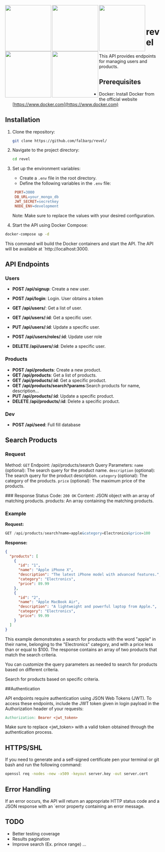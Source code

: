 <img src="https://raw.githubusercontent.com/simple-icons/simple-icons/4e36921e759278e83f2e6775e0fb78ba76131eec/icons/nodedotjs.svg" alt="" align="left" width="150" height="150">
<img src="https://raw.githubusercontent.com/simple-icons/simple-icons/4e36921e759278e83f2e6775e0fb78ba76131eec/icons/mongodb.svg" alt="" align="left" width="150" height="150">
<img src="https://raw.githubusercontent.com/simple-icons/simple-icons/4e36921e759278e83f2e6775e0fb78ba76131eec/icons/docker.svg" alt="" align="left" width="150" height="150">
<img src="https://raw.githubusercontent.com/simple-icons/simple-icons/4e36921e759278e83f2e6775e0fb78ba76131eec/icons/jest.svg" alt="" align="left" width="150" height="150">
<img src="https://raw.githubusercontent.com/simple-icons/simple-icons/4e36921e759278e83f2e6775e0fb78ba76131eec/icons/jsonwebtokens.svg" alt="" align="left" width="150" height="150"> 

&nbsp;


# revel
This API provides endpoints for managing users and products.

## Prerequisites

- Docker: Install Docker from the official website [https://www.docker.com](https://www.docker.com)

## Installation

1. Clone the repository:

   ```bash
   git clone https://github.com/falbarp/revel/
   ```
2. Navigate to the project directory:

   ```bash
   cd revel
   ```
3. Set up the environment variables:
   - Create a `.env` file in the root directory.
   - Define the following variables in the `.env` file:

   ```makefile
    PORT=3000
    DB_URL=your_mongo_db
    JWT_SECRET=secretkey
    NODE_ENV=development
   ```
    Note: Make sure to replace the values with your desired configuration.

4. Start the API using Docker Compose:
```bash
docker-compose up -d
```
This command will build the Docker containers and start the API. The API will be available at `http://localhost:3000.
   
## API Endpoints

### Users
- **POST /api/signup**: Create a new user.
- **POST /api/login**: Login. User obtains a token
  
- **GET /api/users/**: Get a list of user.
- **GET /api/users/:id**: Get a specific user.
- **PUT /api/users/:id**: Update a specific user.
- **POST /api/users/roles/:id**: Update user role
- **DELETE /api/users/:id**: Delete a specific user.
  
### Products
- **POST /api/products**: Create a new product.
- **GET /api/products**: Get a list of products.
- **GET /api/products/:id**: Get a specific product.
- **GET /api/products/search?params**:Search products for name, description...
- **PUT /api/products/:id**: Update a specific product.
- **DELETE /api/products/:id**: Delete a specific product.

### Dev
- **POST /api/seed**: Full fill database

## Search Products

### Request
Method: `GET`
Endpoint: /api/products/search
Query Parameters:
  `name` (optional): The search query for the product name.
  `description` (optional): The search query for the product description.
  `category` (optional): The category of the products.
  `price` (optional): The maximum price of the products.

### Response
Status Code: `200 OK`
Content: JSON object with an array of matching products.
products: An array containing the matching products.

### Example
**Request:**
```sql
GET /api/products/search?name=apple&category=Electronics&price=100
```
**Response:**
```json
{
  "products": [
    {
      "id": "1",
      "name": "Apple iPhone X",
      "description": "The latest iPhone model with advanced features.",
      "category": "Electronics",
      "price": 89.99
    },
    {
      "id": "2",
      "name": "Apple MacBook Air",
      "description": "A lightweight and powerful laptop from Apple.",
      "category": "Electronics",
      "price": 99.99
    }
  ]
}
```
This example demonstrates a search for products with the word "apple" in their name, belonging to the "Electronics" category, and with a price less than or equal to $100. The response contains an array of two products that match the search criteria.

You can customize the query parameters as needed to search for products based on different criteria.


Search for products based on specific criteria.

##Authentication

API endpoints require authentication using JSON Web Tokens (JWT). To access these endpoints, include the JWT token given in login payload in the Authorization header of your requests:
```makefile
Authorization: Bearer <jwt_token>
```
Make sure to replace <jwt_token> with a valid token obtained through the authentication process.

## HTTPS/SHL
If you need to generate and a self-signed certificate pen your terminal or git bash and run the following command:
```bash
openssl req -nodes -new -x509 -keyout server.key -out server.cert
```

## Error Handling
If an error occurs, the API will return an appropriate HTTP status code and a JSON response with an `error property containing an error message.

## TODO
- Better testing coverage
- Results pagination
- Improve search (Ex. prince range)
  ...
